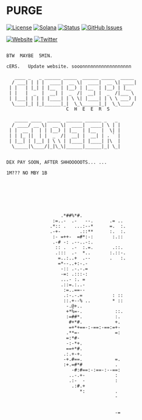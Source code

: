# PURGE

[![License](https://img.shields.io/badge/License-MIT-blue.svg)](https://opensource.org/licenses/MIT)
[![Solana](https://img.shields.io/badge/Solana-Web3-green.svg)](https://solana.com/)
[![Status](https://img.shields.io/badge/Status-In%20Development-orange.svg)]()
[![GitHub Issues](https://img.shields.io/github/issues/yourusername/ontora-ai.svg)](https://github.com/yourusername/ontora-ai/issues)

[![Website](https://img.shields.io/badge/Website-PURGE-blue?logo=google-chrome)](https://purgex.fun/)
[![Twitter](https://img.shields.io/badge/Twitter-PURGE-blue?logo=twitter)](https://x.com/PURGEXLABS)


```

BTW  MAYBE  5MIN.

cERS.   Update website. sooonnnnnnnnnnnnnnnnnn

   ____ _   _ ______ _____  ______ _____  _____ 
  / ___| | | |  ____|  __ \|  ____|  __ \| ____|
 | |   | |_| | |__  | |__) | |__  | |__) | |__  
 | |   |  _  |  __| |  _  /|  __| |  _  /|___ \ 
 | |___| | | | |____| | \ \| |____| | \ \ ___) |
  \____|_| |_|______|_|  \_\______|_|  \_\____/ 
                      C  H  E  E  R  S

   _____ ____  _____  ______ ______ _   _ 
  / ____/ __ \|  __ \|  ____|  ____| \ | |
 | |  __ |  | | |__) | |__  | |__  |  \| |
 | | |_ ||  | |  _  /|  __| |  __| | . ` |
 | |__| | |__| | \ \ | |____| |____| |\  |
  \_____|\____/|_|\_\|______|______|_| \_|


DEX PAY SOON, AFTER SHHOOOOOTS... ...

1M??? NO MBY 1B



                                              
                                                            
                                                            
                                                            
                    .*##%*#.                                
                 :=..-  .-   --.      .= ..                 
                .*:: .   ...:--*      =.  :.                
                .-+-       .::**      :.  :.                
                 :- =++-  =#*:-:       :.::                 
                 .-# -: .--..-:.                            
                  :: .  .-  :.=.       .::.                 
                  .:::  .-  *..       :.::-.                
                   =..:..+  .--       .   :.                
                   =*--..+:-.-                              
                    -:: .-.-.=                              
                    -=: .:::-:                              
                    ...- :. =                               
                    .::=.:..-                               
                     :=..==--                               
                     .:-.-.=           : ::                 
                     ::.+--% ..        * ::                 
                      -.@+..                                
                      +*%=-.            ::.                 
                      :=##*.            :.                  
                       #+*#.            +.                  
                       =+*+==-:-==:-==:=+-                  
                      .**=-             =:                  
                      =:*#-                                 
                      -:-*+.                                
                      ==+*#.                                
                     .:.+-+.                                
                     -+.#==.            =.                  
                     :+.=#*#            .                   
                        -#:#==:-:==-:--==:                  
                       ..-.+-           :                   
                       .:-  -           :                   
                        .:#.+                               
                           *:           .                   
                                        -                   
                                                            
                                                            
                                        -=                  
                                                            
```                                                            
                                                            
                                                            
                                                            
                                                            
                                                            
